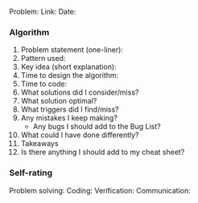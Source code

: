 Problem:
Link:
Date:

### Algorithm

1. Problem statement (one-liner):
2. Pattern used:
3. Key idea (short explanation):
4. Time to design the algorithm:
5. Time to code:
6. What solutions did I consider/miss?
7. What solution optimal?
8. What triggers did I find/miss?
9. Any mistakes I keep making?
   - Any bugs I should add to the Bug List?
10. What could I have done differently?
11. Takeaways
12. Is there anything I should add to my cheat sheet?

### Self-rating

Problem solving:
Coding:
Verification:
Communication:
